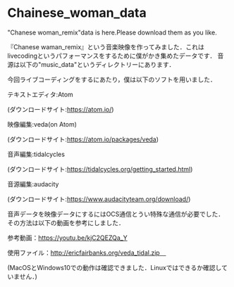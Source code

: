 # Chainese_woman_data

"Chanese woman_remix"data is here.Please download them as you like.

『Chanese waman_remix』という音楽映像を作ってみました．これはlivecodingというパフォーマンスをするために僕がかき集めたデータです．
音源は以下の"music_data"というディレクトリーにあります．</p>

今回ライブコーディングをするにあたり，僕は以下のソフトを用いました．</p>
テキストエディタ:Atom</p>
(ダウンロードサイト:https://atom.io/)</p>
映像編集:veda(on Atom)</p>
(ダウンロードサイト:https://atom.io/packages/veda)</p>
音声編集:tidalcycles</p>
(ダウンロードサイト:https://tidalcycles.org/getting_started.html)</p>
音源編集:audacity</p>
(ダウンロードサイト:https://www.audacityteam.org/download/)</p>

音声データを映像データにするにはOCS通信とうい特殊な通信が必要でした．その方法は以下の動画を参考にしました．</p>
参考動画：https://youtu.be/kjC2QEZQa_Y</p>
使用ファイル：http://ericfairbanks.org/veda_tidal.zip　</p>
(MacOSとWindows10での動作は確認できました．Linuxではできるか確認していません．)</p>
